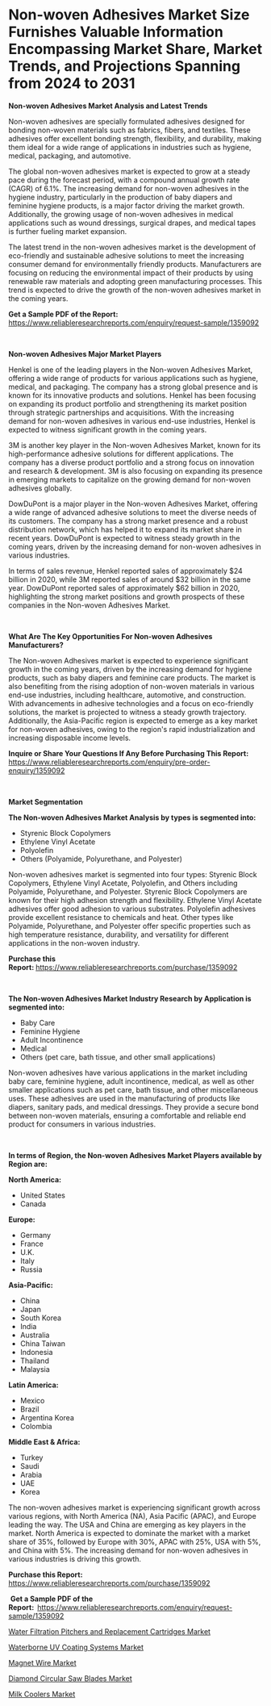 <p><h1>Non-woven Adhesives Market Size Furnishes Valuable Information Encompassing Market Share, Market Trends, and Projections Spanning from 2024 to 2031</h1></p><p><strong>Non-woven Adhesives Market Analysis and Latest Trends</strong></p>
<p><p>Non-woven adhesives are specially formulated adhesives designed for bonding non-woven materials such as fabrics, fibers, and textiles. These adhesives offer excellent bonding strength, flexibility, and durability, making them ideal for a wide range of applications in industries such as hygiene, medical, packaging, and automotive.</p><p>The global non-woven adhesives market is expected to grow at a steady pace during the forecast period, with a compound annual growth rate (CAGR) of 6.1%. The increasing demand for non-woven adhesives in the hygiene industry, particularly in the production of baby diapers and feminine hygiene products, is a major factor driving the market growth. Additionally, the growing usage of non-woven adhesives in medical applications such as wound dressings, surgical drapes, and medical tapes is further fueling market expansion.</p><p>The latest trend in the non-woven adhesives market is the development of eco-friendly and sustainable adhesive solutions to meet the increasing consumer demand for environmentally friendly products. Manufacturers are focusing on reducing the environmental impact of their products by using renewable raw materials and adopting green manufacturing processes. This trend is expected to drive the growth of the non-woven adhesives market in the coming years.</p></p>
<p><strong>Get a Sample PDF of the Report:&nbsp;</strong> <a href="https://www.reliableresearchreports.com/enquiry/request-sample/1359092">https://www.reliableresearchreports.com/enquiry/request-sample/1359092</a></p>
<p>&nbsp;</p>
<p><strong>Non-woven Adhesives Major Market Players</strong></p>
<p><p>Henkel is one of the leading players in the Non-woven Adhesives Market, offering a wide range of products for various applications such as hygiene, medical, and packaging. The company has a strong global presence and is known for its innovative products and solutions. Henkel has been focusing on expanding its product portfolio and strengthening its market position through strategic partnerships and acquisitions. With the increasing demand for non-woven adhesives in various end-use industries, Henkel is expected to witness significant growth in the coming years.</p><p>3M is another key player in the Non-woven Adhesives Market, known for its high-performance adhesive solutions for different applications. The company has a diverse product portfolio and a strong focus on innovation and research & development. 3M is also focusing on expanding its presence in emerging markets to capitalize on the growing demand for non-woven adhesives globally.</p><p>DowDuPont is a major player in the Non-woven Adhesives Market, offering a wide range of advanced adhesive solutions to meet the diverse needs of its customers. The company has a strong market presence and a robust distribution network, which has helped it to expand its market share in recent years. DowDuPont is expected to witness steady growth in the coming years, driven by the increasing demand for non-woven adhesives in various industries.</p><p>In terms of sales revenue, Henkel reported sales of approximately $24 billion in 2020, while 3M reported sales of around $32 billion in the same year. DowDuPont reported sales of approximately $62 billion in 2020, highlighting the strong market positions and growth prospects of these companies in the Non-woven Adhesives Market.</p></p>
<p>&nbsp;</p>
<p><strong>What Are The Key Opportunities For Non-woven Adhesives Manufacturers?</strong></p>
<p><p>The Non-woven Adhesives market is expected to experience significant growth in the coming years, driven by the increasing demand for hygiene products, such as baby diapers and feminine care products. The market is also benefiting from the rising adoption of non-woven materials in various end-use industries, including healthcare, automotive, and construction. With advancements in adhesive technologies and a focus on eco-friendly solutions, the market is projected to witness a steady growth trajectory. Additionally, the Asia-Pacific region is expected to emerge as a key market for non-woven adhesives, owing to the region's rapid industrialization and increasing disposable income levels.</p></p>
<p><strong>Inquire or Share Your Questions If Any Before Purchasing This Report:</strong> <a href="https://www.reliableresearchreports.com/enquiry/pre-order-enquiry/1359092">https://www.reliableresearchreports.com/enquiry/pre-order-enquiry/1359092</a></p>
<p>&nbsp;</p>
<p><strong>Market Segmentation</strong></p>
<p><strong>The Non-woven Adhesives Market Analysis by types is segmented into:</strong></p>
<p><ul><li>Styrenic Block Copolymers</li><li>Ethylene Vinyl Acetate</li><li>Polyolefin</li><li>Others (Polyamide, Polyurethane, and Polyester)</li></ul></p>
<p><p>Non-woven adhesives market is segmented into four types: Styrenic Block Copolymers, Ethylene Vinyl Acetate, Polyolefin, and Others including Polyamide, Polyurethane, and Polyester. Styrenic Block Copolymers are known for their high adhesion strength and flexibility. Ethylene Vinyl Acetate adhesives offer good adhesion to various substrates. Polyolefin adhesives provide excellent resistance to chemicals and heat. Other types like Polyamide, Polyurethane, and Polyester offer specific properties such as high temperature resistance, durability, and versatility for different applications in the non-woven industry.</p></p>
<p><strong>Purchase this Report:&nbsp;</strong><a href="https://www.reliableresearchreports.com/purchase/1359092">https://www.reliableresearchreports.com/purchase/1359092</a></p>
<p>&nbsp;</p>
<p><strong>The Non-woven Adhesives Market Industry Research by Application is segmented into:</strong></p>
<p><ul><li>Baby Care</li><li>Feminine Hygiene</li><li>Adult Incontinence</li><li>Medical</li><li>Others (pet care, bath tissue, and other small applications)</li></ul></p>
<p><p>Non-woven adhesives have various applications in the market including baby care, feminine hygiene, adult incontinence, medical, as well as other smaller applications such as pet care, bath tissue, and other miscellaneous uses. These adhesives are used in the manufacturing of products like diapers, sanitary pads, and medical dressings. They provide a secure bond between non-woven materials, ensuring a comfortable and reliable end product for consumers in various industries.</p></p>
<p>&nbsp;</p>
<p><strong>In terms of Region, the Non-woven Adhesives Market Players available by Region are:</strong></p>
<p>
    <p> <strong> North America: </strong>
        <ul>
            <li>United States</li>
            <li>Canada</li>
        </ul>
        </p> 
    <p> <strong> Europe: </strong>
        <ul>
            <li>Germany</li>
            <li>France</li>
            <li>U.K.</li>
            <li>Italy</li>
            <li>Russia</li>
        </ul>
        </p> 
    <p> <strong> Asia-Pacific: </strong>
        <ul>
            <li>China</li>
            <li>Japan</li>
            <li>South Korea</li>
            <li>India</li>
            <li>Australia</li>
            <li>China Taiwan</li>
            <li>Indonesia</li>
            <li>Thailand</li>
            <li>Malaysia</li>
        </ul>
        </p> 
    <p> <strong> Latin America: </strong>
        <ul>
            <li>Mexico</li>
            <li>Brazil</li>
            <li>Argentina Korea</li>
            <li>Colombia</li>
        </ul>
        </p> 
    <p> <strong> Middle East & Africa: </strong>
        <ul>
            <li>Turkey</li>
            <li>Saudi</li>
            <li>Arabia</li>
            <li>UAE</li>
            <li>Korea</li>
        </ul>
    </p>
    </p>
<p><p>The non-woven adhesives market is experiencing significant growth across various regions, with North America (NA), Asia Pacific (APAC), and Europe leading the way. The USA and China are emerging as key players in the market. North America is expected to dominate the market with a market share of 35%, followed by Europe with 30%, APAC with 25%, USA with 5%, and China with 5%. The increasing demand for non-woven adhesives in various industries is driving this growth.</p></p>
<p><strong>Purchase this Report: </strong><a href="https://www.reliableresearchreports.com/purchase/1359092">https://www.reliableresearchreports.com/purchase/1359092</a></p>
<p>&nbsp;<strong>Get a Sample PDF of the Report:&nbsp;&nbsp;</strong><a href="https://www.reliableresearchreports.com/enquiry/request-sample/1359092">https://www.reliableresearchreports.com/enquiry/request-sample/1359092</a></p>
<p><strong></strong></p>
<p><p><a href="https://github.com/biheemgalvinlouises6hokrh3h/Market-Research-Report-List-1/blob/main/water-filtration-pitchers-and-replacement-cartridges-market.md">Water Filtration Pitchers and Replacement Cartridges Market</a></p><p><a href="https://github.com/mabutironaldo/Market-Research-Report-List-3/blob/main/waterborne-uv-coating-systems-market.md">Waterborne UV Coating Systems Market</a></p><p><a href="https://medium.com/@christinascott1938/magnet-wire-market-the-key-to-successful-business-strategy-forecast-till-2031-365c5a2eaa79">Magnet Wire Market</a></p><p><a href="https://medium.com/@bobbyrobinson56/diamond-circular-saw-blades-market-size-reveals-the-best-marketing-channels-in-global-industry-b93552dd08f4">Diamond Circular Saw Blades Market</a></p><p><a href="https://medium.com/@christinascott1938/milk-coolers-market-size-cagr-trends-2024-2030-ec2694263ac0">Milk Coolers Market</a></p></p>